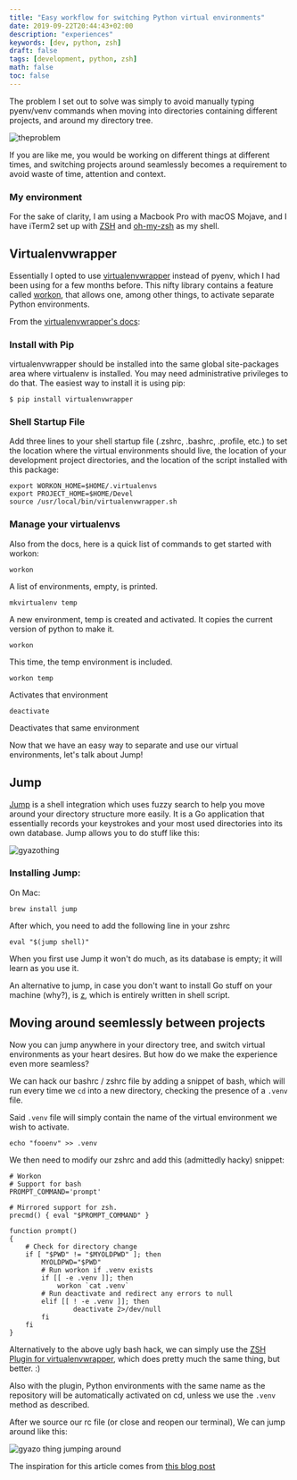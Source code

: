 ```yaml
---
title: "Easy workflow for switching Python virtual environments"
date: 2019-09-22T20:44:43+02:00
description: "experiences"
keywords: [dev, python, zsh]
draft: false
tags: [development, python, zsh]
math: false
toc: false
---
```


The problem I set out to solve was simply to avoid manually typing pyenv/venv commands
when moving into directories containing different projects, and around my directory tree.

![theproblem](https://i.gyazo.com/6ad3c719def2828f1f1f2dffc654c90a.gif)

If you are like me, you would be working on different things at different times, and
switching projects around seamlessly becomes a requirement to avoid waste of time, attention and context.

### My environment

For the sake of clarity, I am using a Macbook Pro with macOS Mojave, and I have iTerm2
set up with [ZSH](https://www.zsh.org/) and [oh-my-zsh](https://github.com/robbyrussell/oh-my-zsh) as my shell.

## Virtualenvwrapper

Essentially I opted to use [virtualenvwrapper](https://virtualenvwrapper.readthedocs.io/en/latest/#) instead of pyenv, which I had been using for a few months before.
This nifty library contains a feature called [workon](https://virtualenvwrapper.readthedocs.io/en/latest/command_ref.html#controlling-the-active-environment), that allows one, among other things, to activate separate Python environments.

From the [virtualenvwrapper's docs](https://virtualenvwrapper.readthedocs.io/en/latest/install.html):

### Install with Pip
virtualenvwrapper should be installed into the same global site-packages area where virtualenv is installed. You may need administrative privileges to do that. The easiest way to install it is using pip:

```
$ pip install virtualenvwrapper
```

### Shell Startup File

Add three lines to your shell startup file (.zshrc, .bashrc, .profile, etc.) to set the location where the virtual environments should live, the location of your development project directories, and the location of the script installed with this package:

```
export WORKON_HOME=$HOME/.virtualenvs
export PROJECT_HOME=$HOME/Devel
source /usr/local/bin/virtualenvwrapper.sh
```

### Manage your virtualenvs

Also from the docs, here is a quick list of commands to get started with workon:

```
workon
```
A list of environments, empty, is printed.

```
mkvirtualenv temp
```
A new environment, temp is created and activated.
It copies the current version of python to make it.

```
workon
```
This time, the temp environment is included.

```
workon temp
```
Activates that environment

```
deactivate
```
Deactivates that same environment


Now that we have an easy way to separate and use our virtual environments, let's talk about Jump!


## Jump

[Jump](https://github.com/gsamokovarov/jump) is a shell integration which uses fuzzy search to help you move around your directory structure more easily.
It is a Go application that essentially records your keystrokes and your most used directories
into its own database.
Jump allows you to do stuff like this:

![gyazothing](https://raw.githubusercontent.com/gsamokovarov/jump/master/assets/demo.gif)

###  Installing Jump:

On Mac:

```
brew install jump
```

After which, you need to add the following line in your zshrc

```
eval "$(jump shell)"
```

When you first use Jump it won't do much, as its database is empty; it will learn as you use it.

An alternative to jump, in case you don't want to install Go stuff on your machine (why?), is [z](https://github.com/rupa/z),
which is entirely written in shell script.


## Moving around seemlessly between projects

Now you can jump anywhere in your directory tree, and switch virtual environments as your heart desires.
But how do we make the experience even more seamless?

We can hack our bashrc / zshrc file by adding a snippet of bash, which will run every time we `cd` into a new directory, checking the presence of a `.venv` file.

Said `.venv` file will simply contain the name of the virtual environment we wish to activate.

```
echo "fooenv" >> .venv
```

We then need to modify our zshrc and add this (admittedly hacky) snippet:
```
# Workon
# Support for bash
PROMPT_COMMAND='prompt'

# Mirrored support for zsh.
precmd() { eval "$PROMPT_COMMAND" }

function prompt()
{
    # Check for directory change
    if [ "$PWD" != "$MYOLDPWD" ]; then
        MYOLDPWD="$PWD"
        # Run workon if .venv exists
        if [[ -e .venv ]]; then
            workon `cat .venv`
        # Run deactivate and redirect any errors to null
        elif [[ ! -e .venv ]]; then
                deactivate 2>/dev/null
        fi
    fi
}
```

Alternatively to the above ugly bash hack, we can simply use the [ZSH Plugin for virtualenvwrapper](https://github.com/robbyrussell/oh-my-zsh/tree/master/plugins/virtualenvwrapper), which does pretty much the same thing, but better. :)

Also with the plugin, Python environments with the same name as the repository will be automatically activated on cd, unless we use the `.venv` method as described.

After we source our rc file (or close and reopen our terminal),
We can jump around like this:

![gyazo thing jumping around](https://i.gyazo.com/9ffecfe8a17a51b022c1c53679dc0bb5.gif)

The inspiration for this article comes from [this blog post](https://justin.abrah.ms/dotfiles/zsh.html#sec-2-7)

